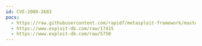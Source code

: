 ```yaml
---
id: CVE-2008-2683
pocs:
  - https://raw.githubusercontent.com/rapid7/metasploit-framework/master/modules/exploits/windows/browser/blackice_downloadimagefileurl.rb
  - https://www.exploit-db.com/raw/17415
  - https://www.exploit-db.com/raw/5750
---
```

